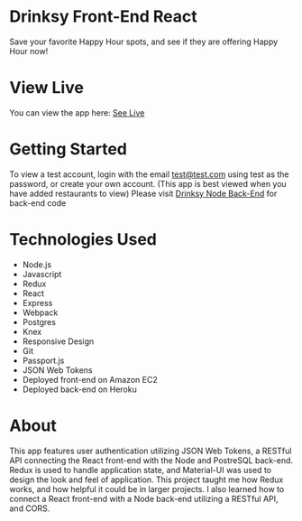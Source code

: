 # Drinksy Front-End React
Save your favorite Happy Hour spots, and see if they are offering Happy Hour now!
# View Live
You can view the app here: [See Live](http://jonathanvoxland.com/projects/drinksyReact/#/)
# Getting Started
To view a test account, login with the email test@test.com using test as the password,
or create your own account. (This app is best viewed when you have added restaurants to view)
Please visit [Drinksy Node Back-End](https://github.com/JonathanV123/drinksyNode) for back-end code
# Technologies Used
- Node.js
- Javascript
- Redux
- React 
- Express
- Webpack
- Postgres 
- Knex
- Responsive Design
- Git
- Passport.js
- JSON Web Tokens
- Deployed front-end on Amazon EC2
- Deployed back-end on Heroku
# About
This app features user authentication utilizing JSON Web Tokens, a RESTful API connecting the React front-end with the Node and PostreSQL back-end. Redux is used to handle application state, and Material-UI was used to design the look and feel of application. This project taught me how Redux works, and how helpful it could be in larger projects. I also learned how to connect a React front-end with a Node back-end utilizing a RESTful API, and CORS.
